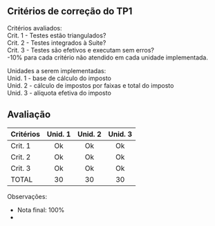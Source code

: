 Critérios de correção do TP1
----------------------------

Critérios avaliados:    
Crit. 1 - Testes estão triangulados?    
Crit. 2 - Testes integrados à Suite?    
Crit. 3 - Testes são efetivos e executam sem erros?    
-10% para cada critério não atendido em cada unidade implementada.    
   

Unidades a serem implementadas:    
Unid. 1 - base de cálculo do imposto   
Unid. 2 - cálculo de impostos por faixas e total do imposto   
Unid. 3 - alíquota efetiva do imposto   


Avaliação
---------

| Critérios | Unid. 1 | Unid. 2 | Unid. 3 |
|:----------|:-------:|:-------:|:-------:|
| Crit. 1   |    Ok   |    Ok   |    Ok   |
| Crit. 2   |    Ok   |    Ok   |    Ok   |
| Crit. 3   |    Ok   |    Ok   |    Ok   |
| TOTAL     |    30   |    30   |    30   |

Observações: 
- Nota final: 100%
- 
